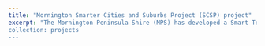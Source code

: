 ```yaml
---
title: "Mornington Smarter Cities and Suburbs Project (SCSP) project"
excerpt: "The Mornington Peninsula Shire (MPS) has developed a Smart Technology project to address growing demand on parking and amenity facilities in towns particularly with high tourist attraction. There is an increasing pressure to understand the volume of pedestrians, public transport users, and road users (in particular, private vehicle drivers) throughout the major townships in MPS and meet the increasing demand . The ability to model future scenarios will provide a basis to plan infrastructure, provide better routing recommendations, and to assist the planning of events throughout the Shire. The targeted parking and amenities in the high demand towns have varying operations that need specific sensor types to provide the required data. Consequently, the sensors will require the development and implementation of a tailored system to gather the data and provide information for the community, visitors, Council service teams and planners. This project allows the Shire to demonstrate the use of smart technologies to improve liveability of busy towns and to enable informed decision making.
collection: projects
---
```

